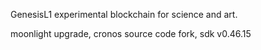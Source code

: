 GenesisL1 experimental blockchain for science and art. 

moonlight upgrade, cronos source code fork, sdk v0.46.15
